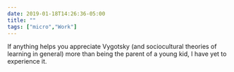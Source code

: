 ```yaml
---
date: 2019-01-18T14:26:36-05:00
title: ""
tags: ["micro","Work"]
---
```

If anything helps you appreciate Vygotsky (and sociocultural theories of learning in general) more than being the parent of a young kid, I have yet to experience it.
